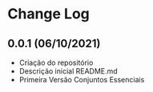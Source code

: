 Change Log
==========

0.0.1 (06/10/2021)
--------------------
- Criação do repositório
- Descrição inicial README.md
- Primeira Versão Conjuntos Essenciais
